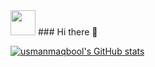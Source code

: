 <img src='https://usmanmaqbool.github.io/assets/images/logo-3.png' width='40'>
### Hi there 👋

<!--
**UsmanMaqbool/UsmanMaqbool** is a ✨ _special_ ✨ repository because its `README.md` (this file) appears on your GitHub profile.

Here are some ideas to get you started:

- 🔭 I’m currently working on ...
- 🌱 I’m currently learning ...
- 👯 I’m looking to collaborate on ...
- 🤔 I’m looking for help with ...
- 💬 Ask me about ...
- 📫 How to reach me: ...
- 😄 Pronouns: ...
- ⚡ Fun fact: ...
-->
[![usmanmaqbool's GitHub stats](https://github-readme-stats.vercel.app/api?username=usmanmaqbool)](https://github.com/usmanmaqbool/github-readme-stats)
